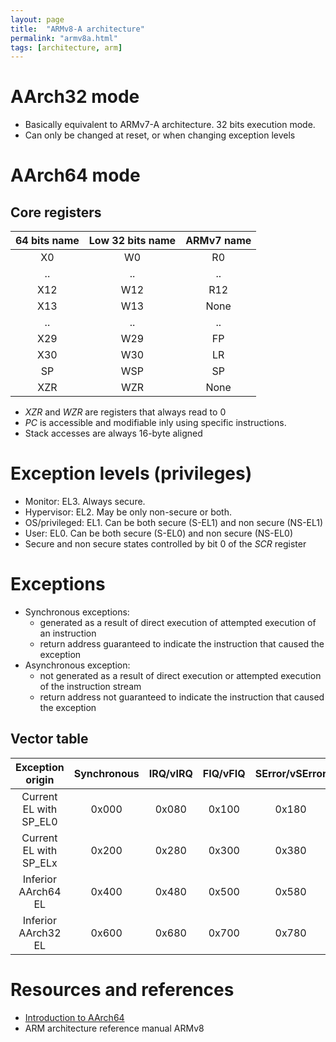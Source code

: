 ```yaml
---
layout: page
title:  "ARMv8-A architecture"
permalink: "armv8a.html"
tags: [architecture, arm]
---
```


# AArch32 mode
* Basically equivalent to ARMv7-A architecture. 32 bits execution mode.
* Can only be changed at reset, or when changing exception levels

# AArch64 mode
## Core registers

| 64 bits name | Low 32 bits name | ARMv7 name |
|:------------:|:----------------:|:----------:|
| X0 | W0 | R0 |
| .. | .. | .. |
| X12 | W12 | R12 |
| X13 | W13 | None |
| .. | .. | .. |
| X29 | W29 | FP |
| X30 | W30 | LR |
| SP | WSP | SP |
| XZR | WZR | None |

* *XZR* and *WZR* are registers that always read to 0
* *PC* is accessible and modifiable inly using specific instructions.
* Stack accesses are always 16-byte aligned


# Exception levels (privileges)
* Monitor: EL3. Always secure.
* Hypervisor: EL2. May be only non-secure or both.
* OS/privileged: EL1. Can be both secure (S-EL1) and non secure (NS-EL1)
* User: EL0. Can be both secure (S-EL0) and non secure (NS-EL0)
* Secure and non secure states controlled by bit 0 of the *SCR* register

# Exceptions
* Synchronous exceptions:
    - generated as a result of direct execution of attempted execution of an instruction
    - return address guaranteed to indicate the instruction that caused the exception
* Asynchronous exception:
    - not generated as a result of direct execution or attempted execution of the instruction stream
    - return address not guaranteed to indicate the instruction that caused the exception

## Vector table

| Exception origin | Synchronous | IRQ/vIRQ | FIQ/vFIQ | SError/vSError |
|:----------------:|:-----------:|:--------:|:--------:|:--------------:|
| Current EL with SP_EL0 | 0x000 | 0x080 | 0x100 | 0x180 |
| Current EL with SP_ELx | 0x200 | 0x280 | 0x300 | 0x380 |
| Inferior AArch64 EL | 0x400 | 0x480 | 0x500 | 0x580 |
| Inferior AArch32 EL | 0x600 | 0x680 | 0x700 | 0x780 |


# Resources and references
* [Introduction to AArch64](https://quequero.org/2014/04/introduction-to-arm-architecture/)
* ARM architecture reference manual ARMv8
